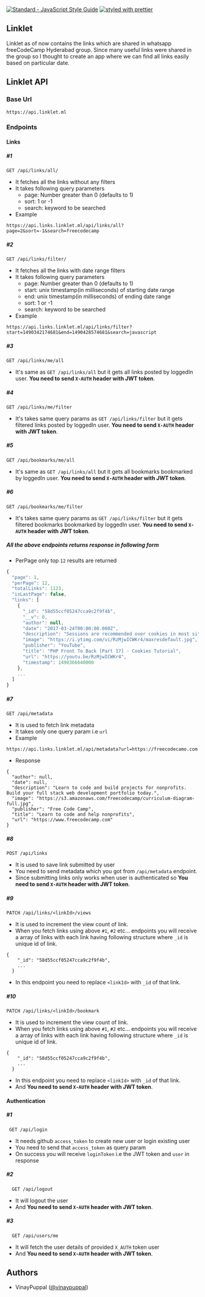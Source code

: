 [![Standard - JavaScript Style Guide](https://cdn.rawgit.com/feross/standard/master/badge.svg)](https://github.com/feross/standard)
[![styled with prettier](https://img.shields.io/badge/styled_with-prettier-ff69b4.svg)](https://github.com/prettier/prettier)

## Linklet

Linklet as of now contains the links which are shared in whatsapp freeCodeCamp Hyderabad group. Since many useful links were shared in the group so I thought to create an app where we can find all links easily based on particular date.

## Linklet API

### Base Url
```
https://api.linklet.ml
```

### Endpoints
#### Links
##### #1
```
GET /api/links/all/
``` 
- It fetches all the links without any filters
- It takes following query parameters
  - page: Number greater than 0 (defaults to 1)
  - sort: 1 or -1
  - search: keyword to be searched
- Example
```
https://api.links.linklet.ml/api/links/all?page=2&sort=-1&search=freecodecamp
``` 

##### #2
```
GET /api/links/filter/
``` 
- It fetches all the links with date range filters
- It takes following query parameters
  - page: Number greater than 0 (defaults to 1)
  - start: unix timestamp(in milliseconds) of starting date range
  - end: unix timestamp(in milliseconds) of ending date range
  - sort: 1 or -1
  - search: keyword to be searched
- Example
```
https://api.links.linklet.ml/api/links/filter?start=1490342174681&end=1490428574681&search=javascript
``` 

##### #3
```
GET /api/links/me/all
```
- It's same as `GET /api/links/all` but it gets all links posted by loggedIn user. **You need to send `X-AUTH` header with JWT token**.

##### #4
```
GET /api/links/me/filter
```
- It's takes same query params as `GET /api/links/filter` but it gets filtered links posted by loggedIn user. **You need to send `X-AUTH` header with JWT token**.

##### #5
```
GET /api/bookmarks/me/all
```
- It's same as `GET /api/links/all` but it gets all bookmarks bookmarked by loggedIn user. **You need to send `X-AUTH` header with JWT token**.

##### #6
```
GET /api/bookmarks/me/filter
```
- It's takes same query params as `GET /api/links/filter` but it gets filtered bookmarks bookmarked by loggedIn user. **You need to send `X-AUTH` header with JWT token**.

##### All the above endpoints returns response in following form
- PerPage only top `12` results are returned

```js
{
  "page": 1,
  "perPage": 12,
  "totalLinks": 1123,
  "isLastPage": false,
  "links": [
    {
      "_id": "58d55ccf05247cca9c2f9f4b",
      "__v": 0,
      "author": null,
      "date": "2017-03-24T00:00:00.000Z",
      "description": "Sessions are recommended over cookies in most situations but it is good to understand how cookies work as well. In this video we will be using the setcookie(...",
      "image": "https://i.ytimg.com/vi/RzMjwICWKr4/maxresdefault.jpg",
      "publisher": "YouTube",
      "title": "PHP Front To Back [Part 17] - Cookies Tutorial",
      "url": "https://youtu.be/RzMjwICWKr4",
      "timestamp": 1490366640000
    },
    ...
  ]
}
``` 

##### #7
```
GET /api/metadata
```
- It is used to fetch link metadata
- It takes only one query param i.e `url`
- Example
```
https://api.links.linklet.ml/api/metadata?url=https://freecodecamo.com
```
- Response
```
{
  "author": null,
  "date": null,
  "description": "Learn to code and build projects for nonprofits. Build your full stack web development portfolio today.",
  "image": "https://s3.amazonaws.com/freecodecamp/curriculum-diagram-full.jpg",
  "publisher": "Free Code Camp",
  "title": "Learn to code and help nonprofits",
  "url": "https://www.freecodecamp.com"
}
```

##### #8
```
POST /api/links
```
- It is used to save link submitted by user
- You need to send metadata which you got from `/api/metadata` endpoint.
- Since submitting links only works when user is authenticated so **You need to send `X-AUTH` header with JWT token**.

##### #9
```
PATCH /api/links/<linkId>/views
```
- It is used to increment the view count of link.
- When you fetch links using above `#1`, `#2` etc... endpoints you will receive a array of links with each link having following structure where `_id` is unique id of link.
```
{
    "_id": "58d55ccf05247cca9c2f9f4b",
    ...
  }
```
- In this endpoint you need to replace `<linkId>` with `_id` of that link.

##### #10
```
PATCH /api/links/<linkId>/bookmark
```
- It is used to increment the view count of link.
- When you fetch links using above `#1`, `#2` etc... endpoints you will receive a array of links with each link having following structure where `_id` is unique id of link.
```
{
    "_id": "58d55ccf05247cca9c2f9f4b",
    ...
  }
```
- In this endpoint you need to replace `<linkId>` with `_id` of that link.
- And **You need to send `X-AUTH` header with JWT token**.

#### Authentication
##### #1
```
 GET /api/login
```
- It needs github `access_token` to create new user or login existing user
- You need to send that `access_token` as query param
- On success you will receive `loginToken` i.e the JWT token and `user` in response

##### #2
```
  GET /api/logout
```
- It will logout the user
- And **You need to send `X-AUTH` header with JWT token**.


##### #3
```
  GET /api/users/me
```
- It will fetch the user details of provided `X_AUTH` token user
- And **You need to send `X-AUTH` header with JWT token**.

## Authors
- VinayPuppal ([@vinaypuppal](https://vinaypuppal.com))